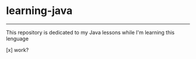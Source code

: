 # learning-java
---
 This repository is dedicated to my Java lessons while I'm learning this lenguage
 
[x] work?
